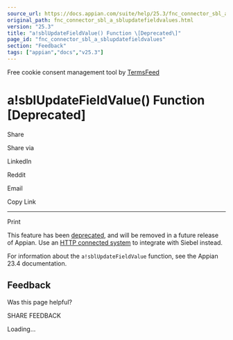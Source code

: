 ```yaml
---
source_url: https://docs.appian.com/suite/help/25.3/fnc_connector_sbl_a_sblupdatefieldvalues.html
original_path: fnc_connector_sbl_a_sblupdatefieldvalues.html
version: "25.3"
title: "a!sblUpdateFieldValue() Function \[Deprecated\]"
page_id: "fnc_connector_sbl_a_sblupdatefieldvalues"
section: "Feedback"
tags: ["appian","docs","v25.3"]
---
```



Free cookie consent management tool by [TermsFeed](https://www.termsfeed.com/)

# a!sblUpdateFieldValue() Function \[Deprecated\]

Share

Share via

LinkedIn

Reddit

Email

Copy Link

* * *

Print

This feature has been [deprecated](Deprecated_Features.html), and will be removed in a future release of Appian. Use an [HTTP connected system](http-connected-system.html) to integrate with Siebel instead.

For information about the `a!sblUpdateFieldValue` function, see the Appian 23.4 documentation.

## Feedback

Was this page helpful?

SHARE FEEDBACK

Loading...